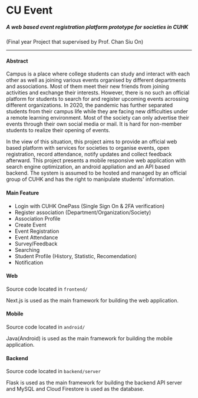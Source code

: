 # CU Event 

##### A web based event registration platform prototype for societies in CUHK 
(Final year Project that supervised by Prof. Chan Siu On)

------------

#### Abstract
Campus is a place where college students can study and interact with each other as well as joining various events organised by different departments and associations. Most of them meet their new friends from joining activities and exchange their interests. However, there is no such an official platform for students to search for and register upcoming events acrossing different organizations. In 2020, the pandemic has further separated students from their campus life while they are facing new difficulties under a remote learning environment. Most of the society can only advertise their events through their own social media or mail. It is hard for non-member students to realize their opening of events. 

In the view of this situation, this project aims to provide an official web based platform with services for societies to organise events, open registration, record attendance, notify updates and collect feedback afterward. 
This project presents a mobile responsive web application with search engine optimization, an android appliation and an API based backend. The system is assumed to be hosted and managed by an official group of CUHK and has the right to manipulate students' information. 

#### Main Feature
 - Login with CUHK OnePass (Single Sign On & 2FA verification)
 - Register association (Department/Organization/Society)
 - Association Profile
 - Create Event
 - Event Registration
 - Event Attendance
 - Survey/Feedback
 - Searching
 - Student Profile (History, Statistic, Recomendation)
 - Notification

#### Web
Source code located in `frontend/`

Next.js is used as the main framework for building the web application. 

#### Mobile
Source code located in `android/`

Java(Android) is used as the main framework for building the mobile application. 

#### Backend 
Source code located in `backend/server`

Flask is used as the main framework for building the backend API server and MySQL and Cloud Firestore is used as the database.
